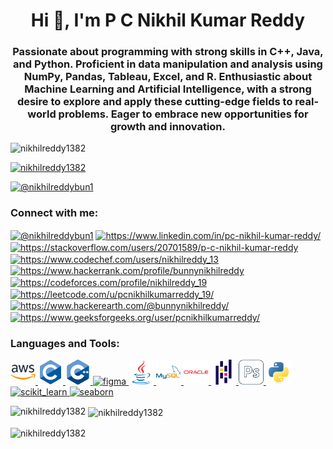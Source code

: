 <h1 align="center">Hi 👋, I'm P C Nikhil Kumar Reddy</h1>
<h3 align="center">Passionate about programming with strong skills in C++, Java, and Python. Proficient in data manipulation and analysis using NumPy, Pandas, Tableau, Excel, and R. Enthusiastic about Machine Learning and Artificial Intelligence, with a strong desire to explore and apply these cutting-edge fields to real-world problems. Eager to embrace new opportunities for growth and innovation.</h3>

<p align="left"> <img src="https://komarev.com/ghpvc/?username=nikhilreddy1382&label=Profile%20views&color=0e75b6&style=flat" alt="nikhilreddy1382" /> </p>

<p align="left"> <a href="https://github.com/ryo-ma/github-profile-trophy"><img src="https://github-profile-trophy.vercel.app/?username=nikhilreddy1382" alt="nikhilreddy1382" /></a> </p>

<p align="left"> <a href="https://twitter.com/@nikhilreddybun1" target="blank"><img src="https://img.shields.io/twitter/follow/@nikhilreddybun1?logo=twitter&style=for-the-badge" alt="@nikhilreddybun1" /></a> </p>

<h3 align="left">Connect with me:</h3>
<p align="left">
<a href="https://twitter.com/@nikhilreddybun1" target="blank"><img align="center" src="https://raw.githubusercontent.com/rahuldkjain/github-profile-readme-generator/master/src/images/icons/Social/twitter.svg" alt="@nikhilreddybun1" height="30" width="40" /></a>
<a href="https://linkedin.com/in/https://www.linkedin.com/in/pc-nikhil-kumar-reddy/" target="blank"><img align="center" src="https://raw.githubusercontent.com/rahuldkjain/github-profile-readme-generator/master/src/images/icons/Social/linked-in-alt.svg" alt="https://www.linkedin.com/in/pc-nikhil-kumar-reddy/" height="30" width="40" /></a>
<a href="https://stackoverflow.com/users/https://stackoverflow.com/users/20701589/p-c-nikhil-kumar-reddy" target="blank"><img align="center" src="https://raw.githubusercontent.com/rahuldkjain/github-profile-readme-generator/master/src/images/icons/Social/stack-overflow.svg" alt="https://stackoverflow.com/users/20701589/p-c-nikhil-kumar-reddy" height="30" width="40" /></a>
<a href="https://www.codechef.com/users/https://www.codechef.com/users/nikhilreddy_13" target="blank"><img align="center" src="https://cdn.jsdelivr.net/npm/simple-icons@3.1.0/icons/codechef.svg" alt="https://www.codechef.com/users/nikhilreddy_13" height="30" width="40" /></a>
<a href="https://www.hackerrank.com/https://www.hackerrank.com/profile/bunnynikhilreddy" target="blank"><img align="center" src="https://raw.githubusercontent.com/rahuldkjain/github-profile-readme-generator/master/src/images/icons/Social/hackerrank.svg" alt="https://www.hackerrank.com/profile/bunnynikhilreddy" height="30" width="40" /></a>
<a href="https://codeforces.com/profile/https://codeforces.com/profile/nikhilreddy_19" target="blank"><img align="center" src="https://raw.githubusercontent.com/rahuldkjain/github-profile-readme-generator/master/src/images/icons/Social/codeforces.svg" alt="https://codeforces.com/profile/nikhilreddy_19" height="30" width="40" /></a>
<a href="https://www.leetcode.com/https://leetcode.com/u/pcnikhilkumarreddy_19/" target="blank"><img align="center" src="https://raw.githubusercontent.com/rahuldkjain/github-profile-readme-generator/master/src/images/icons/Social/leet-code.svg" alt="https://leetcode.com/u/pcnikhilkumarreddy_19/" height="30" width="40" /></a>
<a href="https://www.hackerearth.com/https://www.hackerearth.com/@bunnynikhilreddy/" target="blank"><img align="center" src="https://raw.githubusercontent.com/rahuldkjain/github-profile-readme-generator/master/src/images/icons/Social/hackerearth.svg" alt="https://www.hackerearth.com/@bunnynikhilreddy/" height="30" width="40" /></a>
<a href="https://auth.geeksforgeeks.org/user/https://www.geeksforgeeks.org/user/pcnikhilkumarreddy/" target="blank"><img align="center" src="https://raw.githubusercontent.com/rahuldkjain/github-profile-readme-generator/master/src/images/icons/Social/geeks-for-geeks.svg" alt="https://www.geeksforgeeks.org/user/pcnikhilkumarreddy/" height="30" width="40" /></a>
</p>

<h3 align="left">Languages and Tools:</h3>
<p align="left"> <a href="https://aws.amazon.com" target="_blank" rel="noreferrer"> <img src="https://raw.githubusercontent.com/devicons/devicon/master/icons/amazonwebservices/amazonwebservices-original-wordmark.svg" alt="aws" width="40" height="40"/> </a> <a href="https://www.cprogramming.com/" target="_blank" rel="noreferrer"> <img src="https://raw.githubusercontent.com/devicons/devicon/master/icons/c/c-original.svg" alt="c" width="40" height="40"/> </a> <a href="https://www.w3schools.com/cpp/" target="_blank" rel="noreferrer"> <img src="https://raw.githubusercontent.com/devicons/devicon/master/icons/cplusplus/cplusplus-original.svg" alt="cplusplus" width="40" height="40"/> </a> <a href="https://www.figma.com/" target="_blank" rel="noreferrer"> <img src="https://www.vectorlogo.zone/logos/figma/figma-icon.svg" alt="figma" width="40" height="40"/> </a> <a href="https://www.java.com" target="_blank" rel="noreferrer"> <img src="https://raw.githubusercontent.com/devicons/devicon/master/icons/java/java-original.svg" alt="java" width="40" height="40"/> </a> <a href="https://www.mysql.com/" target="_blank" rel="noreferrer"> <img src="https://raw.githubusercontent.com/devicons/devicon/master/icons/mysql/mysql-original-wordmark.svg" alt="mysql" width="40" height="40"/> </a> <a href="https://www.oracle.com/" target="_blank" rel="noreferrer"> <img src="https://raw.githubusercontent.com/devicons/devicon/master/icons/oracle/oracle-original.svg" alt="oracle" width="40" height="40"/> </a> <a href="https://pandas.pydata.org/" target="_blank" rel="noreferrer"> <img src="https://raw.githubusercontent.com/devicons/devicon/2ae2a900d2f041da66e950e4d48052658d850630/icons/pandas/pandas-original.svg" alt="pandas" width="40" height="40"/> </a> <a href="https://www.photoshop.com/en" target="_blank" rel="noreferrer"> <img src="https://raw.githubusercontent.com/devicons/devicon/master/icons/photoshop/photoshop-line.svg" alt="photoshop" width="40" height="40"/> </a> <a href="https://www.python.org" target="_blank" rel="noreferrer"> <img src="https://raw.githubusercontent.com/devicons/devicon/master/icons/python/python-original.svg" alt="python" width="40" height="40"/> </a> <a href="https://scikit-learn.org/" target="_blank" rel="noreferrer"> <img src="https://upload.wikimedia.org/wikipedia/commons/0/05/Scikit_learn_logo_small.svg" alt="scikit_learn" width="40" height="40"/> </a> <a href="https://seaborn.pydata.org/" target="_blank" rel="noreferrer"> <img src="https://seaborn.pydata.org/_images/logo-mark-lightbg.svg" alt="seaborn" width="40" height="40"/> </a> </p>

<p><img align="left" src="https://github-readme-stats.vercel.app/api/top-langs?username=nikhilreddy1382&show_icons=true&locale=en&layout=compact" alt="nikhilreddy1382" /></p>

<p>&nbsp;<img align="center" src="https://github-readme-stats.vercel.app/api?username=nikhilreddy1382&show_icons=true&locale=en" alt="nikhilreddy1382" /></p>

<p><img align="center" src="https://github-readme-streak-stats.herokuapp.com/?user=nikhilreddy1382&" alt="nikhilreddy1382" /></p>
